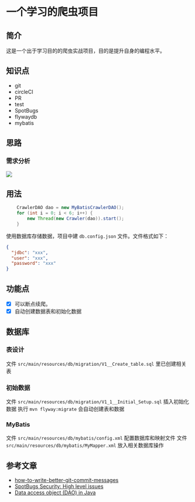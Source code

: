 # 一个学习的爬虫项目
## 简介
这是一个出于学习目的的爬虫实战项目，目的是提升自身的编程水平。
## 知识点
- git
- circleCI
- PR
- test
- SpotBugs
- flywaydb
- mybatis
## 思路
### 需求分析
![](https://cdn.jsdelivr.net/gh/qbboo/picture@main/uPic/2023_12_18_57UFqpZouPl4.png)
## 用法
```java
    CrawlerDAO dao = new MyBatisCrawlerDAO();
    for (int i = 0; i < 6; i++) {
        new Thread(new Crawler(dao)).start();
    }
```
使用数据库存储数据，项目中建 `db.config.json` 文件。文件格式如下：
```json
{
  "jdbc": "xxx",
  "user": "xxx",
  "password": "xxx"
}
```
## 功能点
 - [x] 可以断点续爬。
 - [x] 自动创建数据表和初始化数据
## 数据库
### 表设计
文件 `src/main/resources/db/migration/V1__Create_table.sql` 里已创建相关表
### 初始数据
文件 `src/main/resources/db/migration/V1_1__Initial_Setup.sql` 插入初始化数据
执行 `mvn flyway:migrate` 会自动创建表和数据
### MyBatis
文件 `src/main/resources/db/mybatis/config.xml` 配置数据库和映射文件
文件 `src/main/resources/db/mybatis/MyMapper.xml` 放入相关数据库操作

## 参考文章
- [how-to-write-better-git-commit-messages](https://www.freecodecamp.org/news/how-to-write-better-git-commit-messages/)
- [SpotBugs Security: High level issues](https://docs.embold.io/spotbugs-security-high-level-issues/)
- [Data access object (DAO) in Java](https://stackoverflow.com/questions/19154202/data-access-object-dao-in-java)